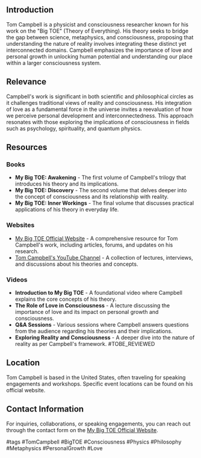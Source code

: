 ## Introduction
Tom Campbell is a physicist and consciousness researcher known for his work on the "Big TOE" (Theory of Everything). His theory seeks to bridge the gap between science, metaphysics, and consciousness, proposing that understanding the nature of reality involves integrating these distinct yet interconnected domains. Campbell emphasizes the importance of love and personal growth in unlocking human potential and understanding our place within a larger consciousness system.

## Relevance
Campbell's work is significant in both scientific and philosophical circles as it challenges traditional views of reality and consciousness. His integration of love as a fundamental force in the universe invites a reevaluation of how we perceive personal development and interconnectedness. This approach resonates with those exploring the implications of consciousness in fields such as psychology, spirituality, and quantum physics.

## Resources

### Books
- **My Big TOE: Awakening** - The first volume of Campbell's trilogy that introduces his theory and its implications.
- **My Big TOE: Discovery** - The second volume that delves deeper into the concept of consciousness and its relationship with reality.
- **My Big TOE: Inner Workings** - The final volume that discusses practical applications of his theory in everyday life.

### Websites
- [My Big TOE Official Website](https://www.mybigtoe.com) - A comprehensive resource for Tom Campbell's work, including articles, forums, and updates on his research.
- [Tom Campbell's YouTube Channel](https://www.youtube.com/user/TomCampbellMyBigTOE) - A collection of lectures, interviews, and discussions about his theories and concepts.

### Videos
- **Introduction to My Big TOE** - A foundational video where Campbell explains the core concepts of his theory.
- **The Role of Love in Consciousness** - A lecture discussing the importance of love and its impact on personal growth and consciousness.
- **Q&A Sessions** - Various sessions where Campbell answers questions from the audience regarding his theories and their implications.
- **Exploring Reality and Consciousness** - A deeper dive into the nature of reality as per Campbell's framework. #TOBE_REVIEWED

## Location
Tom Campbell is based in the United States, often traveling for speaking engagements and workshops. Specific event locations can be found on his official website.

## Contact Information
For inquiries, collaborations, or speaking engagements, you can reach out through the contact form on the [My Big TOE Official Website](https://www.mybigtoe.com/contact).

#tags
#TomCampbell #BigTOE #Consciousness #Physics #Philosophy #Metaphysics #PersonalGrowth #Love
